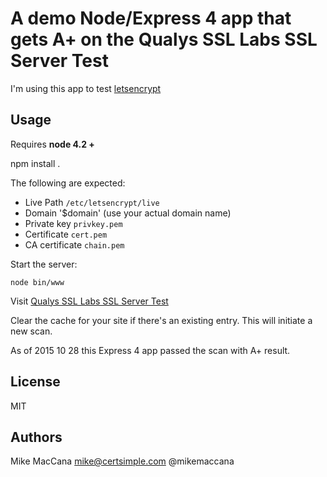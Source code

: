 # A demo Node/Express 4 app that gets A+ on the Qualys SSL Labs SSL Server Test

I'm using this app to test [letsencrypt](https://github.com/letsencrypt/letsencrypt)

## Usage

Requires **node 4.2 +**

npm install .

The following are expected:

 - Live Path `/etc/letsencrypt/live`  
 - Domain '$domain' (use your actual domain name)
 - Private key `privkey.pem`
 - Certificate `cert.pem`
 - CA certificate `chain.pem`

Start the server:

    node bin/www

Visit [Qualys SSL Labs SSL Server Test](https://www.ssllabs.com/ssltest)

Clear the cache for your site if there's an existing entry. This will initiate a new scan.

As of 2015 10 28 this Express 4 app passed the scan with A+ result.

## License

MIT

## Authors

Mike MacCana <mike@certsimple.com> @mikemaccana
